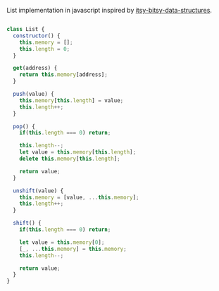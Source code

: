 List implementation in javascript inspired by [itsy-bitsy-data-structures](https://github.com/thejameskyle/itsy-bitsy-data-structures).

```javascript

class List {
  constructor() {
    this.memory = [];
    this.length = 0;
  }

  get(address) {
    return this.memory[address];
  }

  push(value) {
    this.memory[this.length] = value;
    this.length++;
  }

  pop() {
    if(this.length === 0) return;

    this.length--;
    let value = this.memory[this.length];
    delete this.memory[this.length];

    return value;
  }

  unshift(value) {
    this.memory = [value, ...this.memory];
    this.length++;
  }

  shift() {
    if(this.length === 0) return;

    let value = this.memory[0];
    [_, ...this.memory] = this.memory;
    this.length--;

    return value;
  }
}
```
